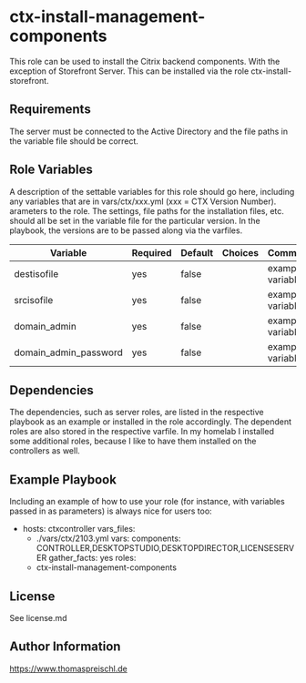 ctx-install-management-components
=========

This role can be used to install the Citrix backend components. With the exception of Storefront Server. This can be installed via the role ctx-install-storefront.


Requirements
------------

The server must be connected to the Active Directory and the file paths in the variable file should be correct.

Role Variables
--------------

A description of the settable variables for this role should go here, including any variables that are in vars/ctx/xxx.yml (xxx = CTX Version Number). arameters to the role.
The settings, file paths for the installation files, etc. should all be set in the variable file for the particular version. In the playbook, the versions are to be passed along via the varfiles.

| Variable                | Required | Default | Choices                   | Comments                                 |
|-------------------------|----------|---------|---------------------------|------------------------------------------|
| destisofile             | yes      | false   |                           | example variable                         |
| srcisofile              | yes      | false   |                           | example variable                         |
| domain_admin            | yes      | false   |                           | example variable                         |
| domain_admin_password   | yes      | false   |                           | example variable                         |


Dependencies
------------

The dependencies, such as server roles, are listed in the respective playbook as an example or installed in the role accordingly. The dependent roles are also stored in the respective varfile.
In my homelab I installed some additional roles, because I like to have them installed on the controllers as well.

Example Playbook
----------------

Including an example of how to use your role (for instance, with variables passed in as parameters) is always nice for users too:


- hosts: ctxcontroller
  vars_files:
    - ./vars/ctx/2103.yml
  vars:
    components: CONTROLLER,DESKTOPSTUDIO,DESKTOPDIRECTOR,LICENSESERVER
  gather_facts: yes
  roles:
    - ctx-install-management-components


License
-------

See license.md

Author Information
------------------

https://www.thomaspreischl.de